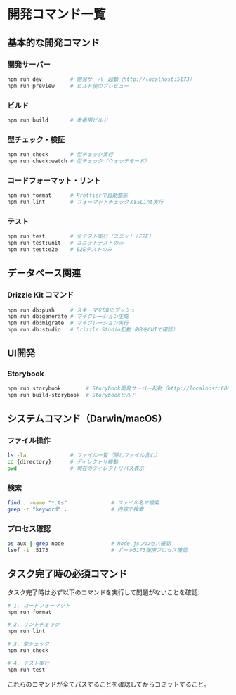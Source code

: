 # 開発コマンド一覧

## 基本的な開発コマンド

### 開発サーバー

```bash
npm run dev         # 開発サーバー起動（http://localhost:5173）
npm run preview     # ビルド後のプレビュー
```

### ビルド

```bash
npm run build       # 本番用ビルド
```

### 型チェック・検証

```bash
npm run check       # 型チェック実行
npm run check:watch # 型チェック（ウォッチモード）
```

### コードフォーマット・リント

```bash
npm run format      # Prettierで自動整形
npm run lint        # フォーマットチェック＆ESLint実行
```

### テスト

```bash
npm run test        # 全テスト実行（ユニット＋E2E）
npm run test:unit   # ユニットテストのみ
npm run test:e2e    # E2Eテストのみ
```

## データベース関連

### Drizzle Kit コマンド

```bash
npm run db:push     # スキーマをDBにプッシュ
npm run db:generate # マイグレーション生成
npm run db:migrate  # マイグレーション実行
npm run db:studio   # Drizzle Studio起動（DBをGUIで確認）
```

## UI開発

### Storybook

```bash
npm run storybook        # Storybook開発サーバー起動（http://localhost:6006）
npm run build-storybook  # Storybookビルド
```

## システムコマンド（Darwin/macOS）

### ファイル操作

```bash
ls -la              # ファイル一覧（隠しファイル含む）
cd {directory}      # ディレクトリ移動
pwd                 # 現在のディレクトリパス表示
```

### 検索

```bash
find . -name "*.ts"              # ファイル名で検索
grep -r "keyword" .              # 内容で検索
```

### プロセス確認

```bash
ps aux | grep node               # Node.jsプロセス確認
lsof -i :5173                    # ポート5173使用プロセス確認
```

## タスク完了時の必須コマンド

タスク完了時は必ず以下のコマンドを実行して問題がないことを確認:

```bash
# 1. コードフォーマット
npm run format

# 2. リントチェック
npm run lint

# 3. 型チェック
npm run check

# 4. テスト実行
npm run test
```

これらのコマンドが全てパスすることを確認してからコミットすること。
